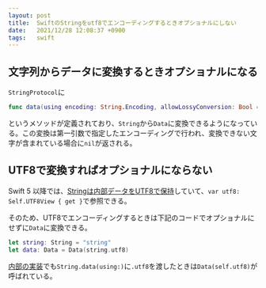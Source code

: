 ```yaml
---
layout: post
title:  SwiftのStringをutf8でエンコーディングするときオプショナルにしない
date:   2021/12/28 12:08:37 +0900
tags:   swift
---
```


## 文字列からデータに変換するときオプショナルになる

`StringProtocol`に

```swift
func data(using encoding: String.Encoding, allowLossyConversion: Bool = false) -> Data?
```

というメソッドが定義されており、`String`から`Data`に変換できるようになっている。この変換は第一引数で指定したエンコーディングで行われ、変換できない文字が含まれている場合に`nil`が返される。

## UTF8で変換すればオプショナルにならない

Swift 5 以降では、[Stringは内部データをUTF8で保持](https://swift.org/blog/utf8-string/)していて、`var utf8: Self.UTF8View { get }`で参照できる。

そのため、UTF8でエンコーディングするときは下記のコードでオプショナルにせずに`Data`に変換できる。

```swift
let string: String = "string"
let data: Data = Data(string.utf8)
```

[内部の実装](https://github.com/apple/swift/blob/a353176e1eb570a56809cf4202f5f30aa8905840/stdlib/public/Darwin/Foundation/NSStringAPI.swift#L791-L811)でも`String.data(using:)`に`.utf8`を渡したときは`Data(self.utf8)`が呼ばれている。
